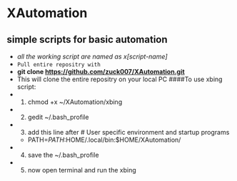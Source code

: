 # XAutomation
simple scripts for basic automation
---------
* *all the working script are named as x[script-name]*
* `Pull entire repositry with`
* **git clone https://github.com/zuck007/XAutomation.git**
* This will clone the entire repositry on your local PC
####To use xbing script:
* 1. chmod +x ~/XAutomation/xbing 
* 2. gedit ~/.bash_profile
* 3. add this line after # User specific environment and startup programs
    * PATH=$PATH:$HOME/.local/bin:$HOME/XAutomation/
* 4. save the ~/.bash_profile
* 5. now open terminal and run the xbing

